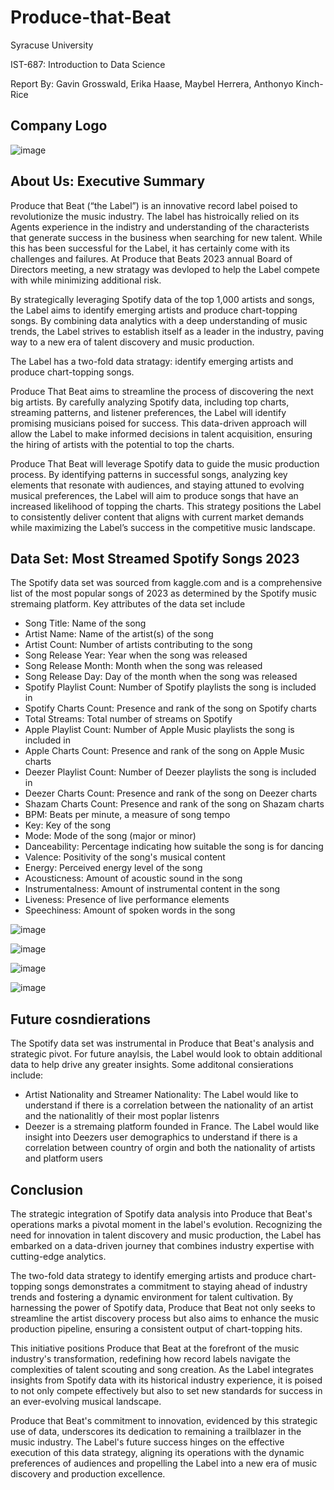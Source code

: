 # Produce-that-Beat
Syracuse University

IST-687: Introduction to Data Science

Report By: Gavin Grosswald, Erika Haase, Maybel Herrera, Anthonyo Kinch-Rice


## Company Logo

![image](https://github.com/ggrosswald/Produce-that-Beat/assets/150206089/a9dbd4ce-6f4c-4318-bb2e-cba9bf4a8499)


## About Us: Executive Summary

Produce that Beat (“the Label”) is an innovative record label poised to revolutionize the music industry. The label has histroically relied on its Agents experience in the indistry and understanding of the characterists that generate success in the business when searching for new talent. While this has been successful for the Label, it has certainly come with its challenges and failures. At Produce that Beats 2023 annual Board of Directors meeting, a new stratagy was devloped to help the Label compete with while minimizing additional risk.


By strategically leveraging Spotify data of the top 1,000 artists and songs, the Label aims to identify emerging artists and produce chart-topping songs. By combining data analytics with a deep understanding of music trends, the Label strives to establish itself as a leader in the industry, paving way to a new era of talent discovery and music production.


The Label has a two-fold data stratagy: identify emerging artists and produce chart-topping songs.


Produce That Beat aims to streamline the process of discovering the next big artists. By carefully analyzing Spotify data, including top charts, streaming patterns, and listener preferences, the Label will identify promising musicians poised for success. This data-driven approach will allow the Label to make informed decisions in talent acquisition, ensuring the hiring of artists with the potential to top the charts.


Produce That Beat will leverage Spotify data to guide the music production process. By identifying patterns in successful songs, analyzing key elements that resonate with audiences, and staying attuned to evolving musical preferences, the Label will aim to produce songs that have an increased likelihood of topping the charts. This strategy positions the Label to consistently deliver content that aligns with current market demands while maximizing the Label’s success in the competitive music landscape.


## Data Set: Most Streamed Spotify Songs 2023

The Spotify data set was sourced from kaggle.com and is a comprehensive list of the most popular songs of 2023 as determined by the Spotify music stremaing platform. Key attributes of the data set include

- Song Title: Name of the song
- Artist Name: Name of the artist(s) of the song
- Artist Count: Number of artists contributing to the song
- Song Release Year: Year when the song was released
- Song Release Month: Month when the song was released
- Song Release Day: Day of the month when the song was released
- Spotify Playlist Count: Number of Spotify playlists the song is included in
- Spotify Charts Count: Presence and rank of the song on Spotify charts
- Total Streams: Total number of streams on Spotify
- Apple Playlist Count: Number of Apple Music playlists the song is included in
- Apple Charts Count: Presence and rank of the song on Apple Music charts
- Deezer Playlist Count: Number of Deezer playlists the song is included in
- Deezer Charts Count: Presence and rank of the song on Deezer charts
- Shazam Charts Count: Presence and rank of the song on Shazam charts
- BPM: Beats per minute, a measure of song tempo
- Key: Key of the song
- Mode: Mode of the song (major or minor)
- Danceability: Percentage indicating how suitable the song is for dancing
- Valence: Positivity of the song's musical content
- Energy: Perceived energy level of the song
- Acousticness: Amount of acoustic sound in the song
- Instrumentalness: Amount of instrumental content in the song
- Liveness: Presence of live performance elements
- Speechiness: Amount of spoken words in the song

![image](https://github.com/ggrosswald/Produce-that-Beat/assets/150206089/e5879290-edc3-42a4-8dc9-f587b31e10ba)

![image](https://github.com/ggrosswald/Produce-that-Beat/assets/150206089/7c0e6053-9892-4594-8a23-dc4ee216e596)

![image](https://github.com/ggrosswald/Produce-that-Beat/assets/150206089/025505cf-abcb-4c29-aa17-1c143cb27401)

![image](https://github.com/ggrosswald/Produce-that-Beat/assets/150206089/71d7a976-165d-47e8-afb4-eebc04cbf627)



## Future cosndierations

The Spotify data set was instrumental in Produce that Beat's analysis and strategic pivot. For future anaylsis, the Label would look to obtain additional data to help drive any greater insights. Some additonal consierations include:

- Artist Nationality and Streamer Nationality: The Label would like to understand if there is a correlation between the nationality of an artist and the nationalitly of their most poplar listenrs
- Deezer is a stremaing platform founded in France. The Label would like insight into Deezers user demographics to understand if there is a correlation between country of orgin and both the nationality of artists and platform users 


## Conclusion

The strategic integration of Spotify data analysis into Produce that Beat's operations marks a pivotal moment in the label's evolution. Recognizing the need for innovation in talent discovery and music production, the Label has embarked on a data-driven journey that combines industry expertise with cutting-edge analytics.


The two-fold data strategy to identify emerging artists and produce chart-topping songs demonstrates a commitment to staying ahead of industry trends and fostering a dynamic environment for talent cultivation. By harnessing the power of Spotify data, Produce that Beat not only seeks to streamline the artist discovery process but also aims to enhance the music production pipeline, ensuring a consistent output of chart-topping hits.


This initiative positions Produce that Beat at the forefront of the music industry's transformation, redefining how record labels navigate the complexities of talent scouting and song creation. As the Label integrates insights from Spotify data with its historical industry experience, it is poised to not only compete effectively but also to set new standards for success in an ever-evolving musical landscape.


Produce that Beat's commitment to innovation, evidenced by this strategic use of data, underscores its dedication to remaining a trailblazer in the music industry. The Label's future success hinges on the effective execution of this data strategy, aligning its operations with the dynamic preferences of audiences and propelling the Label into a new era of music discovery and production excellence.

